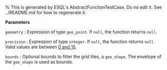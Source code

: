 % This is generated by ESQL's AbstractFunctionTestCase. Do no edit it. See ../README.md for how to regenerate it.

**Parameters**

`geometry`
:   Expression of type `geo_point`. If `null`, the function returns `null`.

`precision`
:   Expression of type `integer`. If `null`, the function returns `null`. Valid values are between [0 and 15](https://h3geo.org/docs/core-library/restable/).

`bounds`
:   Optional bounds to filter the grid tiles, a `geo_shape`. The envelope of the `geo_shape` is used as bounds.

